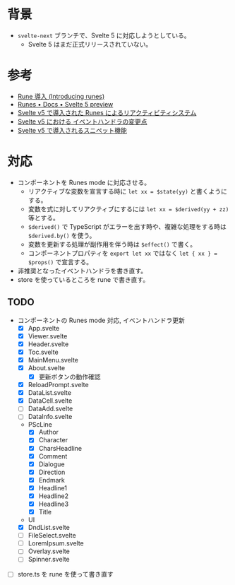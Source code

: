 # 背景

- `svelte-next` ブランチで、Svelte 5 に対応しようとしている。
    - Svelte 5 はまだ正式リリースされていない。

# 参考

- [Rune 導入 (Introducing runes)](https://svelte.jp/blog/runes)
- [Runes • Docs • Svelte 5 preview](https://svelte-5-preview.vercel.app/docs/runes)
- [Svelte v5 で導入された Runes によるリアクティビティシステム](https://azukiazusa.dev/blog/svelte-reactivity-system-with-runes/)
- [Svelte v5 における イベントハンドラの変更点](https://azukiazusa.dev/blog/svelte-v5-event-handlers/)
- [Svelte v5 で導入されるスニペット機能](https://azukiazusa.dev/blog/svelte-v5-snippet-feature/)

# 対応

- コンポーネントを Runes mode に対応させる。
    - リアクティブな変数を宣言する時に `let xx = $state(yy)` と書くようにする。
    - 変数を式に対してリアクティブにするには `let xx = $derived(yy + zz)` 等とする。
    - `$derived()` で TypeScript がエラーを出す時や、複雑な処理をする時は `$derived.by()` を使う。
    - 変数を更新する処理が副作用を伴う時は `$effect()` で書く。
    - コンポーネントプロパティを `export let xx` ではなく `let { xx } = $props()` で宣言する。
- 非推奨となったイベントハンドラを書き直す。
- store を使っているところを rune で書き直す。

## TODO

- コンポーネントの Runes mode 対応, イベントハンドラ更新
    - [x] App.svelte
    - [x] Viewer.svelte
    - [x] Header.svelte
    - [x] Toc.svelte
    - [x] MainMenu.svelte
    - [x] About.svelte
        - [x] 更新ボタンの動作確認
    - [x] ReloadPrompt.svelte
    - [x] DataList.svelte
    - [x] DataCell.svelte
    - [ ] DataAdd.svelte
    - [ ] DataInfo.svelte
    - PScLine
        - [x] Author
        - [x] Character
        - [x] CharsHeadline
        - [x] Comment
        - [x] Dialogue
        - [x] Direction
        - [x] Endmark
        - [x] Headline1
        - [x] Headline2
        - [x] Headline3
        - [x] Title
    - UI
    - [x] DndList.svelte
    - [ ] FileSelect.svelte
    - [ ] LoremIpsum.svelte
    - [ ] Overlay.svelte
    - [ ] Spinner.svelte
- [ ] store.ts を rune を使って書き直す
